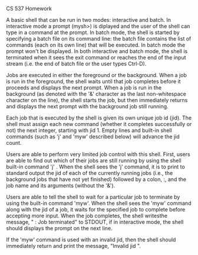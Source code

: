 CS 537 Homework

A basic shell that can be run in two modes: interactive and batch. In interactive mode a prompt (mysh>) is diplayed and the user of 
the shell can type in a command at the prompt. In batch mode, the shell is started by specifying a batch file on its command line:
the batch file contains the list of commands (each on its own line) that will be executed. In batch mode the prompt won't be 
displayed. In both interactive and batch mode, the shell is terminated when it sees the exit command or reaches the end of the input 
stream (i.e. the end of batch file or the user types Ctrl-D).

Jobs are executed in either the foreground or the background. When a job is run in the foreground, the shell waits until that 
job completes before it proceeds and displays the next prompt. When a job is run in the background (as denoted with the '&' 
character as the last non-whitespace character on the line), the shell starts the job, but then immediately returns and 
displays the next prompt with the background job still running.

Each job that is executed by the shell is given its own unique job id (jid). The shell must assign each new command (whether it 
completes successfully or not) the next integer, starting with jid 1. Empty lines and built-in shell commands 
(such as 'j' and 'myw' described below) will advance the jid count.

Users are able to perform very limited job control with this shell. First, users are able to find out which of their jobs are 
still running by using the shell built-in command 'j' . When the shell sees the 'j' command, it is to print to standard output 
the jid of each of the currently running jobs (i.e., the background jobs that have not yet finished) followed by a colon, :, 
and the job name and its arguments (without the '&').

Users are able to tell the shell to wait for a particular job to terminate by using the built-in command 'myw'. When the shell 
sees the 'myw' command along with the jid of a job, it waits for the specified job to complete before accepting more input. 
When the job completes, the shell writesthe message, " : Job terminated" to STDOUT, if in interactive mode, the shell 
should displays the prompt on the next line.

If the 'myw' command is used with an invalid jid, then the shell should immediately return and print the message, "Invalid jid ".
